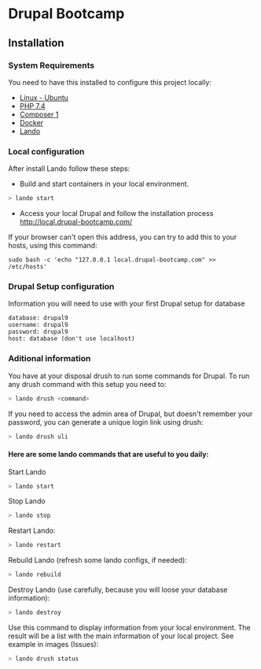 # Drupal Bootcamp

## Installation

### System Requirements

You need to have this installed to configure this project locally:

- [Linux - Ubuntu](https://ubuntu.com/download/desktop)
- [PHP 7.4](https://www.digitalocean.com/community/tutorials/how-to-install-php-7-4-and-set-up-a-local-development-environment-on-ubuntu-20-04)
- [Composer 1](https://getcomposer.org/)
- [Docker](https://www.docker.com/)
- [Lando](https://docs.lando.dev/)

### Local configuration

After install Lando follow these steps:

- Build and start containers in your local environment.
```sh
> lando start
```

- Access your local Drupal and follow the installation process
http://local.drupal-bootcamp.com/

If your browser can't open this address, you can try to add this to your hosts, using this command:
```ssh
sudo bash -c 'echo "127.0.0.1 local.drupal-bootcamp.com" >> /etc/hosts'
```

### Drupal Setup configuration

Information you will need to use with your first Drupal setup for database
```
database: drupal9
username: drupal9
password: drupal9
host: database (don't use localhost)
```

### Aditional information
You have at your disposal drush to run some commands for Drupal. To run any drush command with this setup you need to:
```sh
> lando drush <command>
```

If you need to access the admin area of Drupal, but doesn't remember your password, you can generate a unique login link using drush:
```sh
> lando drush uli
```

#### Here are some lando commands that are useful to you daily:

Start Lando
```sh
> lando start
```

Stop Lando
```sh
> lando stop
```

Restart Lando:
```sh
> lando restart
```

Rebuild Lando (refresh some lando configs, if needed):
```sh
> lando rebuild
```

Destroy Lando (use carefully, because you will loose your database information):
```sh
> lando destroy
```
Use this command to display information from your local environment. The result will be a list with the main information of your local project. See example in images (Issues):
```sh
> lando drush status
```
